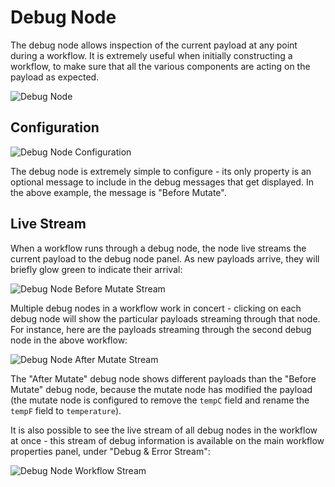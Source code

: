 # Debug Node

The debug node allows inspection of the current payload at any point during a workflow.  It is extremely useful when initially constructing a workflow, to make sure that all the various components are acting on the payload as expected.

![Debug Node](/images/workflows/outputs/debug-node.png "Debug Node")

## Configuration

![Debug Node Configuration](/images/workflows/outputs/debug-node-config.png "Debug Node Configuration")

The debug node is extremely simple to configure - its only property is an optional message to include in the debug messages that get displayed.  In the above example, the message is "Before Mutate".

## Live Stream

When a workflow runs through a debug node, the node live streams the current payload to the debug node panel.  As new payloads arrive, they will briefly glow green to indicate their arrival:

![Debug Node Before Mutate Stream](/images/workflows/outputs/debug-node-before-mutate-stream.png "Debug Node Before Mutate Stream")

Multiple debug nodes in a workflow work in concert - clicking on each debug node will show the particular payloads streaming through that node.  For instance, here are the payloads streaming through the second debug node in the above workflow:

![Debug Node After Mutate Stream](/images/workflows/outputs/debug-node-after-mutate-stream.png "Debug Node After Mutate Stream")

The "After Mutate" debug node shows different payloads than the "Before Mutate" debug node, because the mutate node has modified the payload (the mutate node is configured to remove the `tempC` field and rename the `tempF` field to `temperature`).

It is also possible to see the live stream of all debug nodes in the workflow at once - this stream of debug information is available on the main workflow properties panel, under "Debug & Error Stream":

![Debug Node Workflow Stream](/images/workflows/outputs/debug-node-workflow-stream.png "Debug Node Workflow Stream")
